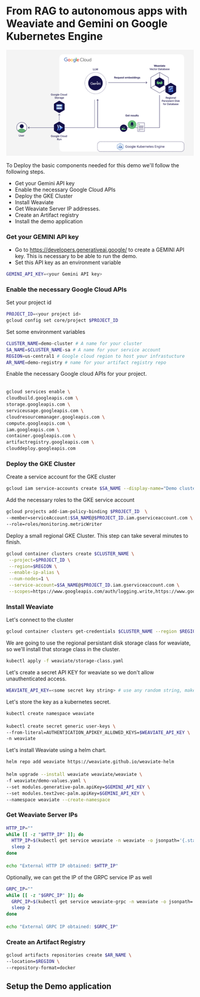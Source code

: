 
# From RAG to autonomous apps with Weaviate and Gemini on Google Kubernetes Engine
![Next Demo Achitecture](https://github.com/bkauf/next-store/blob/main/diagram.png)


To Deploy the basic components needed for this demo we'll follow the following steps.
- Get your Gemini API key
- Enable the necessary Google Cloud APIs
- Deploy the GKE Cluster
- Install Weaviate
- Get Weaviate Server IP addresses.
- Create an Artifact registry
- Install the demo application

### Get your GEMINI API key
- Go to https://developers.generativeai.google/ to create a GEMINI API key. This is necessary to be able to run the demo.
- Set this API key as an environment variable

```sh
GEMINI_API_KEY=<your Gemini API key>
```

### Enable the necessary Google Cloud APIs
Set your project id

```sh
PROJECT_ID=<your project id>
gcloud config set core/project $PROJECT_ID
```
Set some environment variables

```sh
CLUSTER_NAME=demo-cluster # A name for your cluster
SA_NAME=$CLUSTER_NAME-sa # A name for your service account
REGION=us-central1 # Google cloud region to host your infrastucture
AR_NAME=demo-registry # name for your artifact registry repo

```
Enable the necessary Google cloud APIs for your project.

```sh

gcloud services enable \
cloudbuild.googleapis.com \
storage.googleapis.com \
serviceusage.googleapis.com \
cloudresourcemanager.googleapis.com \
compute.googleapis.com \
iam.googleapis.com \
container.googleapis.com \
artifactregistry.googleapis.com \
clouddeploy.googleapis.com

```

### Deploy the GKE Cluster
Create a service account for the GKE cluster

```sh
gcloud iam service-accounts create $SA_NAME --display-name="Demo cluster service account"
```
Add the necessary roles to the GKE service account

```sh
gcloud projects add-iam-policy-binding $PROJECT_ID  \
--member=serviceAccount:$SA_NAME@$PROJECT_ID.iam.gserviceaccount.com \
--role=roles/monitoring.metricWriter
```

Deploy a small regional GKE Cluster. This step can take several minutes to finish.

```sh 
gcloud container clusters create $CLUSTER_NAME \
 --project=$PROJECT_ID \
 --region=$REGION \
 --enable-ip-alias \
 --num-nodes=1 \
 --service-account=$SA_NAME@$PROJECT_ID.iam.gserviceaccount.com \
 --scopes=https://www.googleapis.com/auth/logging.write,https://www.googleapis.com/auth/monitoring,https://www.googleapis.com/auth/cloud-platform

 ```

### Install Weaviate 

Let's connect to the cluster
```sh
gcloud container clusters get-credentials $CLUSTER_NAME --region $REGION --project $PROJECT_ID
```

We are going to use the regional persistant disk storage class for weaviate, so we'll install that storage class in the cluster.

```sh
kubectl apply -f weaviate/storage-class.yaml
```

Let's create a secret API KEY for weaviate so we don't allow unauthenticated access.

```sh
WEAVIATE_API_KEY=<some secret key string> # use any random string, make sure you save it
```
Let's store the key as a kubernetes secret.

```sh
kubectl create namespace weaviate

kubectl create secret generic user-keys \
--from-literal=AUTHENTICATION_APIKEY_ALLOWED_KEYS=$WEAVIATE_API_KEY \
-n weaviate
```
Let's install Weaviate using a helm chart.

```sh
helm repo add weaviate https://weaviate.github.io/weaviate-helm

helm upgrade --install weaviate weaviate/weaviate \
-f weaviate/demo-values.yaml \
--set modules.generative-palm.apiKey=$GEMINI_API_KEY \
--set modules.text2vec-palm.apiKey=$GEMINI_API_KEY \
--namespace weaviate --create-namespace
```

### Get Weaviate Server IPs

```sh
HTTP_IP=""
while [[ -z "$HTTP_IP" ]]; do
  HTTP_IP=$(kubectl get service weaviate -n weaviate -o jsonpath='{.status.loadBalancer.ingress[0].ip}')
  sleep 2 
done

echo "External HTTP IP obtained: $HTTP_IP"
```
Optionally, we can get the IP of the GRPC service IP as well
```sh
GRPC_IP=""
while [[ -z "$GRPC_IP" ]]; do
  GRPC_IP=$(kubectl get service weaviate-grpc -n weaviate -o jsonpath='{.status.loadBalancer.ingress[0].ip}')
  sleep 2 
done

echo "External GRPC IP obtained: $GRPC_IP"
```

### Create an Artifact Registry

```sh
gcloud artifacts repositories create $AR_NAME \
--location=$REGION \
--repository-format=docker 

```

## Setup the Demo application
